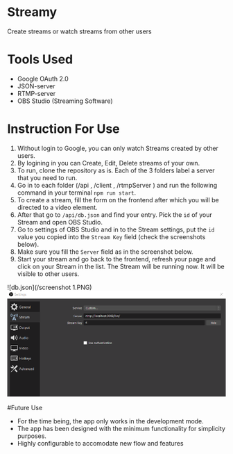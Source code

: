 
# Streamy
Create streams or watch streams from other users

# Tools Used
* Google OAuth 2.0
* JSON-server
* RTMP-server
* OBS Studio (Streaming Software)

# Instruction For Use
1. Without login to Google, you can only watch Streams created by other users.
2. By logining in you can Create, Edit, Delete streams of your own.
3. To run, clone the repository as is. Each of the 3 folders label a server that you need to run.
4. Go in to each folder (/api , /client , /rtmpServer ) and run the following command in your terminal `npm run start`.
5. To create a stream, fill the form on the frontend after which you will be directed to a video element.
6. After that go to `/api/db.json` and find your entry. Pick the `id` of your Stream and open OBS Studio.
7. Go to settings of OBS Studio and in to the Stream settings, put the `id` value you copied into the `Stream Key` field (check the screenshots below).
8. Make sure you fill the `Server` field as in the screenshot below.
9. Start your stream and go back to the frontend, refresh your page and click on your Stream in the list. The Stream will be running now. It will be visible to other users.

![db.json](/screenshot 1.PNG)
![obsStudio](/screenshot2.PNG)


#Future Use
* For the time being, the app only works in the development mode.
* The app has been designed with the minimum functionality for simplicity purposes.
* Highly configurable to accomodate new flow and features
